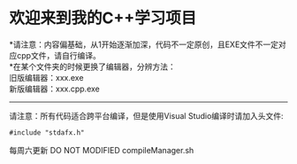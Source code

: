 # 欢迎来到我的C++学习项目  
*请注意：内容偏基础，从1开始逐渐加深，代码不一定原创，且EXE文件不一定对应cpp文件，请自行编译。  
*在某个文件夹的时候更换了编辑器，分辨方法：  
旧版编辑器：xxx.exe  
新版编辑器：xxx.cpp.exe  

----------
请注意：所有代码适合跨平台编译，但是使用Visual Studio编译时请加入头文件:  

    #include "stdafx.h"
    
每周六更新
DO NOT MODIFIED compileManager.sh